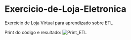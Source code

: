 # Exercicio-de-Loja-Eletronica
Exercício de Loja Virtual para aprendizado sobre ETL

Print do código e resultado:
![Print_ETL](https://github.com/GReissC/Exercicio-de-Loja-Eletronica/assets/114780800/390ce392-26bb-4885-877b-4a11ef7dd143)
